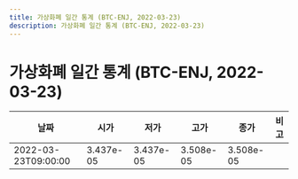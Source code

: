 ```yaml
---
title: 가상화폐 일간 통계 (BTC-ENJ, 2022-03-23)
description: 가상화폐 일간 통계 (BTC-ENJ, 2022-03-23)
---
```


가상화폐 일간 통계 (BTC-ENJ, 2022-03-23)
===

|날짜|시가|저가|고가|종가|비고|
|--|--|--|--|--|--|
|2022-03-23T09:00:00|3.437e-05|3.437e-05|3.508e-05|3.508e-05|    |
